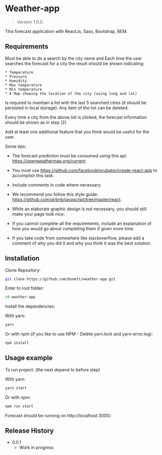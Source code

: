 # Weather-app

> Version 1.0.0.

This forecast application with ReactJs, Sass, Bootstrap, BEM.

## Requirements

Must be able to do a search by the city name and Each time the user searches the forecast for a city the result should be shown indicating:

    * Temperature
    * Pressure
    * Humidity
    * Max temperature
    * Min temperature
    * A Map showing the location of the city (using long and lat)

Is required to maintain a list with the last 5 searched cities (it should be persisted in local storage). Any item of the list can be deleted.

Every time a city from the above list is clicked, the forecast information should be shown as in step (2).

Add at least one additional feature that you think would be useful for the user.

Some tips:

* The forecast prediction must be consumed using this api: https://openweathermap.org/current

* You must use https://github.com/facebookincubator/create-react-app to accomplish this task.

* Include comments in code where necessary.

* We recommend you follow this style guide: https://github.com/airbnb/javascript/tree/master/react.

* While an elaborate graphic design is not necessary, you should still make your page look nice. 

* If you cannot complete all the requirements, include an explanation of how you would go about completing them if given more time.

* If you take code from somewhere like stackoverflow, please add a comment of why you did it and why you think it was the best solution.


## Installation

Clone Repository:

```sh
git clone https://github.com/bonett/weather-app.git
```

Enter to root folder:

```sh
cd weather-app
```

Install the dependencies:

With yarn: 

```sh
yarn
```
Or with npm (if you like to use NPM - Delete yarn.lock and yarn-error.log): 

```sh
npm install
```

## Usage example

To run project:  (the next depend to before step)

With yarn: 

```sh
yarn start
```
Or with npm: 

```sh
npm run start
```


Forecast should be running on http://localhost:3000/.


## Release History

* 0.0.1
    * Work in progress
